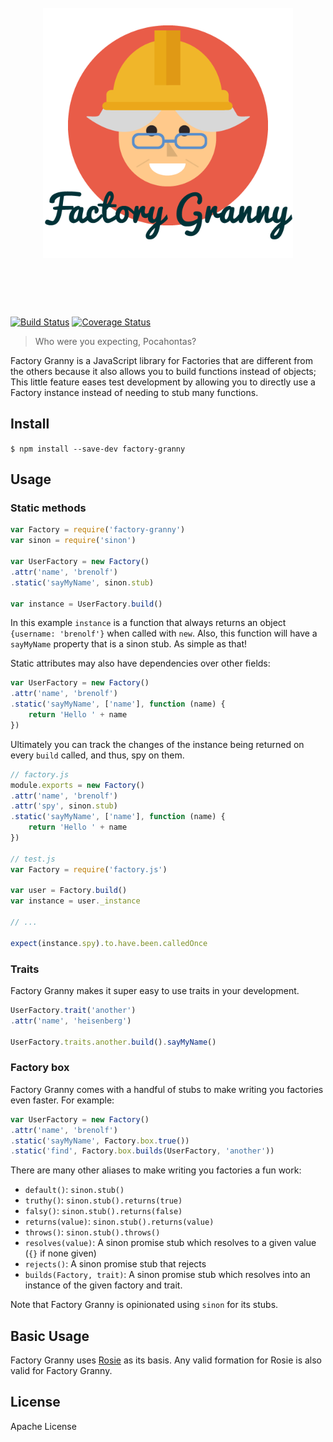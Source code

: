 <h1 align="center">
	<br>
	<img width="400" src="./logo.png" alt="Factory Granny">
	<br>
	<br>
	<br>
</h1>


[![Build Status](https://travis-ci.org/brenolf/factory-granny.svg)](https://travis-ci.org/brenolf/factory-granny)
[![Coverage Status](https://coveralls.io/repos/brenolf/factory-granny/badge.svg?branch=master&service=github)](https://coveralls.io/github/brenolf/factory-granny?branch=master)
> Who were you expecting, Pocahontas?

Factory Granny is a JavaScript library for Factories that are different from the others because it also allows you to build functions instead of objects; This little feature eases test development by allowing you to directly use a Factory instance instead of needing to stub many functions.

## Install
`$ npm install --save-dev factory-granny`

## Usage

### Static methods

```js
var Factory = require('factory-granny')
var sinon = require('sinon')

var UserFactory = new Factory()
.attr('name', 'brenolf')
.static('sayMyName', sinon.stub)

var instance = UserFactory.build()
```

In this example `instance` is a function that always returns an object `{username: 'brenolf'}` when called with `new`. Also, this function will have a `sayMyName` property that is a sinon stub. As simple as that!

Static attributes may also have dependencies over other fields:

```js
var UserFactory = new Factory()
.attr('name', 'brenolf')
.static('sayMyName', ['name'], function (name) {
	return 'Hello ' + name
})
```

Ultimately you can track the changes of the instance being returned on every `build` called, and thus, spy on them.

```js
// factory.js
module.exports = new Factory()
.attr('name', 'brenolf')
.attr('spy', sinon.stub)
.static('sayMyName', ['name'], function (name) {
	return 'Hello ' + name
})

// test.js
var Factory = require('factory.js')

var user = Factory.build()
var instance = user._instance

// ...

expect(instance.spy).to.have.been.calledOnce
```

### Traits

Factory Granny makes it super easy to use traits in your development.

```js
UserFactory.trait('another')
.attr('name', 'heisenberg')

UserFactory.traits.another.build().sayMyName()
```

### Factory box

Factory Granny comes with a handful of stubs to make writing you factories even faster. For example:

```js
var UserFactory = new Factory()
.attr('name', 'brenolf')
.static('sayMyName', Factory.box.true())
.static('find', Factory.box.builds(UserFactory, 'another'))
```

There are many other aliases to make writing you factories a fun work:

* `default()`: `sinon.stub()`
* `truthy()`: `sinon.stub().returns(true)`
* `falsy()`: `sinon.stub().returns(false)`
* `returns(value)`: `sinon.stub().returns(value)`
* `throws()`: `sinon.stub().throws()`
* `resolves(value)`: A sinon promise stub which resolves to a given value (`{}` if none given)
* `rejects()`: A sinon promise stub that rejects
* `builds(Factory, trait)`: A sinon promise stub which resolves into an instance of the given factory and trait.

Note that Factory Granny is opinionated using `sinon` for its stubs.

## Basic Usage

Factory Granny uses [Rosie](https://github.com/rosiejs/rosie) as its basis. Any valid formation for Rosie is also valid for Factory Granny.

## License

 Apache License
